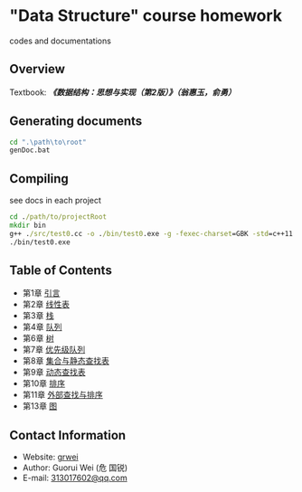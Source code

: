 # "Data Structure" course homework

codes and documentations

## Overview

Textbook: _**《数据结构：思想与实现（第2版）》（翁惠玉，俞勇）**_

## Generating documents

```bat
cd ".\path\to\root"
genDoc.bat
```

## Compiling

see docs in each project

```bat
cd ./path/to/projectRoot
mkdir bin
g++ ./src/test0.cc -o ./bin/test0.exe -g -fexec-charset=GBK -std=c++11 -I ./include
./bin/test0.exe
```

## Table of Contents

- 第1章 [引言](https://grwei.github.io/data-structure-homework/DS_Ch1/)
- 第2章 [线性表](https://grwei.github.io/data-structure-homework/DS_Ch2/)
- 第3章 [栈](https://grwei.github.io/data-structure-homework/DS_Ch3/)
- 第4章 [队列](https://grwei.github.io/data-structure-homework/DS_Ch4/)
- 第6章 [树](https://grwei.github.io/data-structure-homework/DS_Ch6/)
- 第7章 [优先级队列](https://grwei.github.io/data-structure-homework/DS_Ch7/)
- 第8章 [集合与静态查找表](https://grwei.github.io/data-structure-homework/DS_Ch8/)
- 第9章 [动态查找表](https://grwei.github.io/data-structure-homework/DS_Ch9/)
- 第10章 [排序](https://grwei.github.io/data-structure-homework/DS_Ch10/)
- 第11章 [外部查找与排序](https://grwei.github.io/data-structure-homework/DS_Ch11/)
- 第13章 [图](https://grwei.github.io/data-structure-homework/DS_Ch13/)

## Contact Information

- Website: [grwei](https://grwei.github.io/)
- Author: Guorui Wei (危 国锐)
- E-mail: 313017602@qq.com
